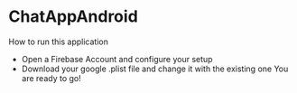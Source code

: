 # ChatAppAndroid
How to run this application 

- Open a Firebase Account and configure your setup
- Download your google .plist file and change it with the existing one
You are ready to go!
